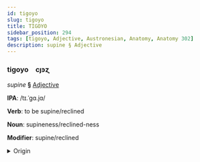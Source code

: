 ```yaml
---
id: tigoyo
slug: tigoyo
title: TIGOYO
sidebar_position: 294
tags: [tigoyo, Adjective, Austronesian, Anatomy, Anatomy 302]
description: supine § Adjective
---
```


### tigoyo&emsp;<span kind="abugida">cȷꜿɀ</span>

*supine* **§** [Adjective](../../tags/Adjective)

**IPA**: /tɪ.ˈgɑ.jɑ/

**Verb**: to be supine/reclined

**Noun**: supineness/reclined-ness

**Modifier**: supine/reclined

<details>
    <summary>Origin</summary>
    Bikol, Central tigayà [tiˈɡa.jaʔ]<br/>
    <em>Austronesian Language Family</em>
</details>